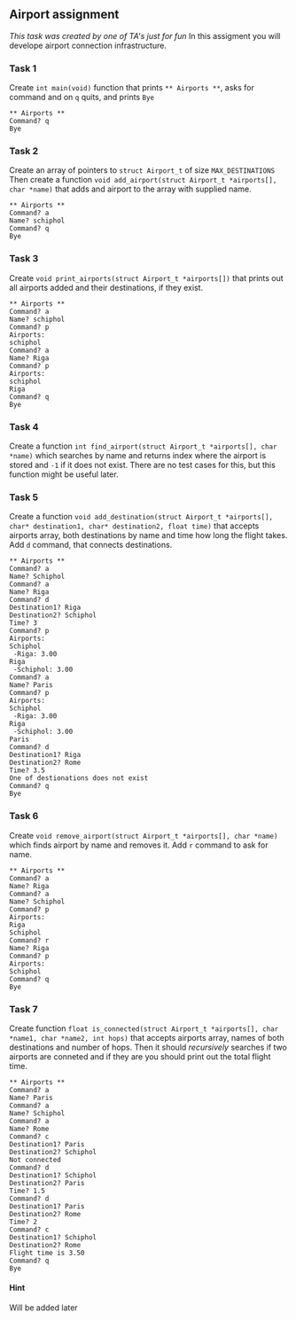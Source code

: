 ## Airport assignment
*This task was created by one of TA's just for fun*
In this assigment you will develope airport connection infrastructure.


### Task 1
Create `int main(void)` function that prints `** Airports **`, asks for command and on `q` quits, and prints `Bye`
```
** Airports **
Command? q
Bye
```

### Task 2
Create an array of pointers to `struct Airport_t` of size `MAX_DESTINATIONS`
Then create a function `void add_airport(struct Airport_t *airports[], char *name)` that adds and airport to the array with supplied name.
```
** Airports **
Command? a
Name? schiphol
Command? q
Bye
```

### Task 3
Create `void print_airports(struct Airport_t *airports[])` that prints out all airports added and their destinations, if they exist.
```
** Airports **
Command? a
Name? schiphol
Command? p
Airports:
schiphol
Command? a
Name? Riga
Command? p
Airports:
schiphol
Riga
Command? q
Bye
```

### Task 4
Create a function `int find_airport(struct Airport_t *airports[], char *name)`
which searches by name and returns index where the airport is stored and `-1` if it does not exist. There are no test cases for this, but this function might be useful later.

### Task 5
Create a function `void add_destination(struct Airport_t *airports[], char* destination1, char* destination2, float time)` that accepts airports array, both destinations by name and time how long the flight takes.
Add `d` command, that connects destinations.
```
** Airports **
Command? a
Name? Schiphol
Command? a
Name? Riga
Command? d
Destination1? Riga
Destination2? Schiphol
Time? 3
Command? p
Airports:
Schiphol
 -Riga: 3.00
Riga
 -Schiphol: 3.00
Command? a
Name? Paris
Command? p
Airports:
Schiphol
 -Riga: 3.00
Riga
 -Schiphol: 3.00
Paris
Command? d
Destination1? Riga
Destination2? Rome
Time? 3.5
One of destionations does not exist
Command? q
Bye
```

### Task 6
Create `void remove_airport(struct Airport_t *airports[], char *name)` which finds airport by name and removes it.
Add `r` command to ask for name.
```
** Airports **
Command? a
Name? Riga
Command? a
Name? Schiphol
Command? p
Airports:
Riga
Schiphol
Command? r
Name? Riga
Command? p
Airports:
Schiphol
Command? q
Bye
```

### Task 7
Create function `float is_connected(struct Airport_t *airports[], char *name1, char *name2, int hops)` that accepts airports array, names of both destinations and number of hops. Then it should *recursively* searches if two airports are conneted and if they are you should print out the total flight time.
```
** Airports **
Command? a
Name? Paris
Command? a
Name? Schiphol
Command? a
Name? Rome
Command? c
Destination1? Paris
Destination2? Schiphol
Not connected
Command? d
Destination1? Schiphol
Destination2? Paris
Time? 1.5
Command? d
Destination1? Paris
Destination2? Rome
Time? 2
Command? c
Destination1? Schiphol
Destination2? Rome
Flight time is 3.50
Command? q
Bye
```
#### Hint
Will be added later

